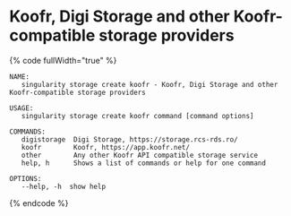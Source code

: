 # Koofr, Digi Storage and other Koofr-compatible storage providers

{% code fullWidth="true" %}
```
NAME:
   singularity storage create koofr - Koofr, Digi Storage and other Koofr-compatible storage providers

USAGE:
   singularity storage create koofr command [command options]

COMMANDS:
   digistorage  Digi Storage, https://storage.rcs-rds.ro/
   koofr        Koofr, https://app.koofr.net/
   other        Any other Koofr API compatible storage service
   help, h      Shows a list of commands or help for one command

OPTIONS:
   --help, -h  show help
```
{% endcode %}
